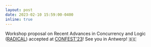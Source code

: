 ```yaml
---
layout: post
date: 2023-02-10 15:59:00-0400
inline: true
---
```


Workshop proposal on Recent Advances in Concurrency and Logic ([RADICAL](https://sites.google.com/site/radicalconcur/)) accepted at [CONFEST'23](https://www.uantwerpen.be/en/conferences/confest-2023/workshops/)! See you in Antwerp! :belgium:

